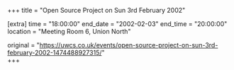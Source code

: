 +++
title = "Open Source Project on Sun 3rd February 2002"

[extra]
time = "18:00:00"
end_date = "2002-02-03"
end_time = "20:00:00"
location = "Meeting Room 6, Union North"

original = "https://uwcs.co.uk/events/open-source-project-on-sun-3rd-february-2002-1474488927315/"    
+++



